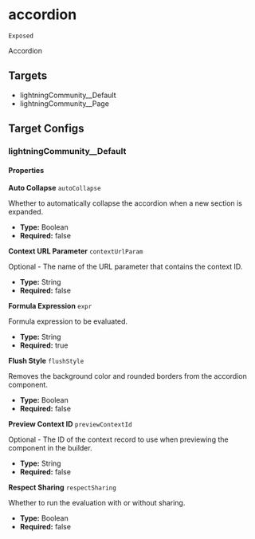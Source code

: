 # accordion

`Exposed`

Accordion

## Targets
- lightningCommunity__Default
- lightningCommunity__Page

## Target Configs

### lightningCommunity__Default

#### Properties

**Auto Collapse** `autoCollapse`

Whether to automatically collapse the accordion when a new section is expanded.

- **Type:** Boolean
- **Required:** false

**Context URL Parameter** `contextUrlParam`

Optional - The name of the URL parameter that contains the context ID.

- **Type:** String
- **Required:** false

**Formula Expression** `expr`

Formula expression to be evaluated.

- **Type:** String
- **Required:** true

**Flush Style** `flushStyle`

Removes the background color and rounded borders from the accordion component.

- **Type:** Boolean
- **Required:** false

**Preview Context ID** `previewContextId`

Optional - The ID of the context record to use when previewing the component in the builder.

- **Type:** String
- **Required:** false

**Respect Sharing** `respectSharing`

Whether to run the evaluation with or without sharing.

- **Type:** Boolean
- **Required:** false